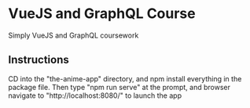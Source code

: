 # VueJS and GraphQL Course

Simply VueJS and GraphQL coursework

## Instructions

CD into the "the-anime-app" directory, and npm install everything in the package file. Then type "npm run serve" at the prompt, and browser navigate to "http://localhost:8080/" to launch the app